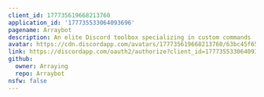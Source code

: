 ```yaml
---
client_id: 177735619668213760
application_id: '177735533064093696'
pagename: Arraybot
description: An elite Discord toolbox specializing in custom commands
avatar: https://cdn.discordapp.com/avatars/177735619668213760/63bc45f65b10a436a7d4d9bf8588c7b1.png
link: https://discordapp.com/oauth2/authorize?client_id=177735533064093696&scope=bot&permissions=268528647
github:
  owner: Arraying
  repo: Arraybot
nsfw: false
---
```


